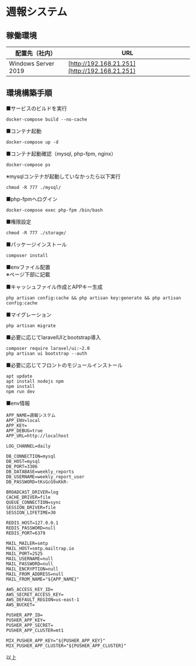# 週報システム

## 稼働環境

| 配置先（社内） | URL |
|--|--|
| Windows Server 2019 | [http://192.168.21.251](http://192.168.21.251) |

## 環境構築手順
■サービスのビルドを実行
```
docker-compose build --no-cache
```

■コンテナ起動
```
docker-compose up -d
```

■コンテナ起動確認（mysql, php-fpm, nginx）
```
docker-compose ps
```

※mysqlコンテナが起動していなかったら以下実行
```
chmod -R 777 ./mysql/
```

■php-fpmへログイン
```
docker-compose exec php-fpm /bin/bash
```

■権限設定
```
chmod -R 777 ./storage/
```

■パッケージインストール
```
composer install
```

■envファイル配置<br>
※ページ下部に記載

■キャッシュファイル作成とAPPキー生成
```
php artisan config:cache && php artisan key:generate && php artisan config:cache
```

■マイグレーション
```
php artisan migrate
```

■必要に応じてlaravelUIとbootstrap導入
```
composer require laravel/ui:~2.0
php artisan ui bootstrap --auth
```

■必要に応じてフロントのモジュールインストール
```
apt update
apt install nodejs npm
npm install
npm run dev
```
■env情報
```
APP_NAME=週報システム
APP_ENV=local
APP_KEY=
APP_DEBUG=true
APP_URL=http://localhost

LOG_CHANNEL=daily

DB_CONNECTION=mysql
DB_HOST=mysql
DB_PORT=3306
DB_DATABASE=weekly_reports
DB_USERNAME=weekly_report_user
DB_PASSWORD=tKsGcG9xKkR-

BROADCAST_DRIVER=log
CACHE_DRIVER=file
QUEUE_CONNECTION=sync
SESSION_DRIVER=file
SESSION_LIFETIME=30

REDIS_HOST=127.0.0.1
REDIS_PASSWORD=null
REDIS_PORT=6379

MAIL_MAILER=smtp
MAIL_HOST=smtp.mailtrap.io
MAIL_PORT=2525
MAIL_USERNAME=null
MAIL_PASSWORD=null
MAIL_ENCRYPTION=null
MAIL_FROM_ADDRESS=null
MAIL_FROM_NAME="${APP_NAME}"

AWS_ACCESS_KEY_ID=
AWS_SECRET_ACCESS_KEY=
AWS_DEFAULT_REGION=us-east-1
AWS_BUCKET=

PUSHER_APP_ID=
PUSHER_APP_KEY=
PUSHER_APP_SECRET=
PUSHER_APP_CLUSTER=mt1

MIX_PUSHER_APP_KEY="${PUSHER_APP_KEY}"
MIX_PUSHER_APP_CLUSTER="${PUSHER_APP_CLUSTER}"

```
以上
